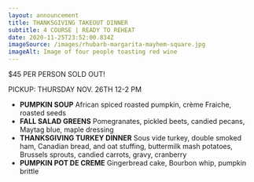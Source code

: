 ```yaml
---
layout: announcement
title: THANKSGIVING TAKEOUT DINNER
subtitle: 4 COURSE | READY TO REHEAT
date: 2020-11-25T23:52:00.834Z
imageSource: /images/rhubarb-margarita-mayhem-square.jpg
imageAlt: Image of four people toasting red wine
---
```

$45 PER PERSON SOLD OUT!

PICKUP: THURSDAY NOV. 26TH 12-2 PM

* **PUMPKIN SOUP**
  African spiced roasted pumpkin, crème Fraiche, roasted seeds
* **FALL SALAD GREENS**
  Pomegranates, pickled beets, candied pecans, Maytag blue, maple dressing
* **THANKSGIVING TURKEY DINNER**
  Sous vide turkey, double smoked ham, Canadian bread, and oat stuffing, buttermilk mash potatoes, Brussels sprouts, candied carrots, gravy, cranberry
* **PUMPKIN POT DE CREME**
  Gingerbread cake, Bourbon whip, pumpkin brittle
